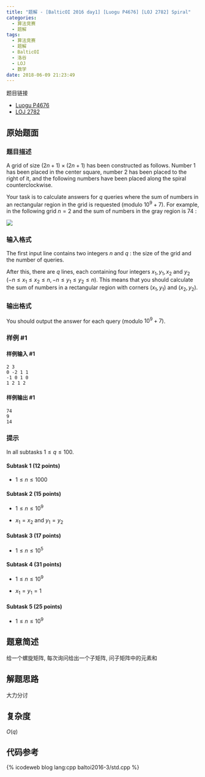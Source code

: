 ```yaml
---
title: "题解 - [BalticOI 2016 day1] [Luogu P4676] [LOJ 2782] Spiral"
categories:
  - 算法竞赛
  - 题解
tags:
  - 算法竞赛
  - 题解
  - BalticOI
  - 洛谷
  - LOJ
  - 数学
date: 2018-06-09 21:23:49
---
```


题目链接

- [Luogu P4676](https://www.luogu.com.cn/problem/P4676)
- [LOJ 2782](https://loj.ac/p/2782)

<!-- more -->

## 原始题面

### 题目描述

A grid of size $(2n+1)\times(2n+1)$ has been constructed as follows. Number $1$ has been placed in the center square, number $2$ has been placed to the right of it, and the following numbers have been placed along the spiral counterclockwise.

Your task is to calculate answers for $q$ queries where the sum of numbers in an rectangular region in the grid is requested (modulo $10^9+7$). For example, in the following grid $n=2$ and the sum of numbers in the gray region is $74$ :

![](1.webp)

### 输入格式

The first input line contains two integers $n$ and $q$ : the size of the grid and the number of queries.

After this, there are $q$ lines, each containing four integers $x_1, y_1, x_2$ and $y_2$ ($-n\leq x_1\leq x_2\leq n, -n\leq y_1\leq y_2\leq n$). This means that you should calculate the sum of numbers in a rectangular region with corners $(x_1,y_1)$ and $(x_2,y_2)$.

### 输出格式

You should output the answer for each query (modulo $10^9+7$).

### 样例 #1

#### 样例输入 #1

```input1
2 3
0 -2 1 1
-1 0 1 0
1 2 1 2
```

#### 样例输出 #1

```output1
74
9
14
```

### 提示

In all subtasks $1\leq q\leq100$.

#### Subtask 1 (12 points)

- $1\leq n\leq1000$

#### Subtask 2 (15 points)

- $1\leq n\leq10^9$

- $x_1=x_2$ and $y_1=y_2$

#### Subtask 3 (17 points)

- $1\leq n\leq10^5$

#### Subtask 4 (31 points)

- $1\leq n\leq10^9$

- $x_1=y_1=1$

#### Subtask 5 (25 points)

- $1\leq n\leq10^9$

## 题意简述

给一个螺旋矩阵, 每次询问给出一个子矩阵, 问子矩阵中的元素和

## 解题思路

大力分讨

## 复杂度

$O(q)$

## 代码参考

{% icodeweb blog lang:cpp baltoi2016-3/std.cpp %}
